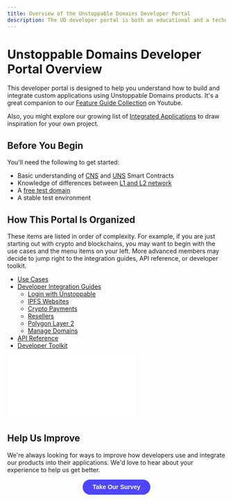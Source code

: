 ```yaml
---
title: Overview of the Unstoppable Domains Developer Portal
description: The UD developer portal is both an educational and a technical resource. We hope it will be equally useful for both technical and non-technical readers.
---
```


# Unstoppable Domains Developer Portal Overview

This developer portal is designed to help you understand how to build and integrate custom applications using Unstoppable Domains products.
It's a great companion to our [Feature Guide Collection](https://youtube.com/playlist?list=PLkKiQerk3s0AbMvBafwmJdR8pv7qPYeL-) on Youtube.

Also, you might explore our growing list of [Integrated Applications](https://unstoppabledomains.com/apps) to draw inspiration for your own project.

## Before You Begin

You'll need the following to get started:
- Basic understanding of [CNS](../developer-toolkit/smart-contracts/cns-smart-contracts.md) and [UNS](../developer-toolkit/smart-contracts/uns-smart-contracts.md) Smart Contracts
- Knowledge of differences between [L1 and L2 network](../polygon/index.md)
- A [free test domain](./test-domains/etherscan.md)
- A stable test environment

## How This Portal Is Organized

These items are listed in order of complexity. For example, if you are just starting out with crypto and blockchains, you may want to begin with the use cases and the menu items on your left. More advanced members may decide to jump right to the integration guides, API reference, or developer toolkit.

- [Use Cases](../use-cases/index.mdx)
- [Developer Integration Guides](../guides.mdx)
  - [Login with Unstoppable](../login-with-unstoppable/index.md)
  - [IPFS Websites](../d-websites/index.md)
  - [Crypto Payments](../crypto-payments/index.md)
  - [Resellers](../reseller/index.md)
  - [Polygon Layer 2](../polygon/index.md)
  - [Manage Domains](../manage-domains/index.md)
- [API Reference](../openapi/reference.page.yaml)
- [Developer Toolkit](../developer-toolkit/index.md)

<embed src="/snippets/_discord.md" />

## Help Us Improve

We're always looking for ways to improve how developers use and integrate our products into their applications. We'd love to hear about your experience to help us get better.

<div align="center"><button data-tf-slider="uHPQyHO6" data-tf-width="550" data-tf-iframe-props="title=Developer Research Survey" data-tf-medium="snippet" style="all:unset;font-family:Helvetica,Arial,sans-serif;display:inline-block;max-width:100%;white-space:nowrap;overflow:hidden;text-overflow:ellipsis;background-color:#4C47FC;color:#FFFFFF;font-size:14px;border-radius:17px;padding:0 23px;font-weight:bold;height:35px;cursor:pointer;line-height:35px;text-align:center;margin:0;text-decoration:none;">Take Our Survey</button></div>
